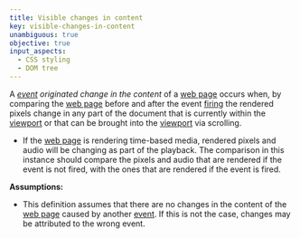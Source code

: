 ```yaml
---
title: Visible changes in content
key: visible-changes-in-content
unambiguous: true
objective: true
input_aspects:
  - CSS styling
  - DOM tree
---
```


A _[event][] originated change in the content_ of a [web page][] occurs when, by comparing the [web page][] before and after the event [firing][] the rendered pixels change in any part of the document that is currently within the [viewport][] or that can be brought into the [viewport][] via scrolling.

- If the [web page][] is rendering time-based media, rendered pixels and audio will be changing as part of the playback. The comparison in this instance should compare the pixels and audio that are rendered if the event is not fired, with the ones that are rendered if the event is fired.

**Assumptions:**

- This definition assumes that there are no changes in the content of the [web page][] caused by another [event][]. If this is not the case, changes may be attributed to the wrong event.

[event]: https://dom.spec.whatwg.org/#concept-event 'Definition of event'
[firing]: https://dom.spec.whatwg.org/#concept-event-fire 'Definition of event firing'
[viewport]: https://drafts.csswg.org/css2/visuren.html#viewport 'Definition of viewport'
[web page]: #web-page-html 'Definition of web page'
